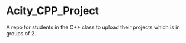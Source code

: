 # Acity_CPP_Project
A repo for students in the C++ class to upload their projects which is in groups of 2.
